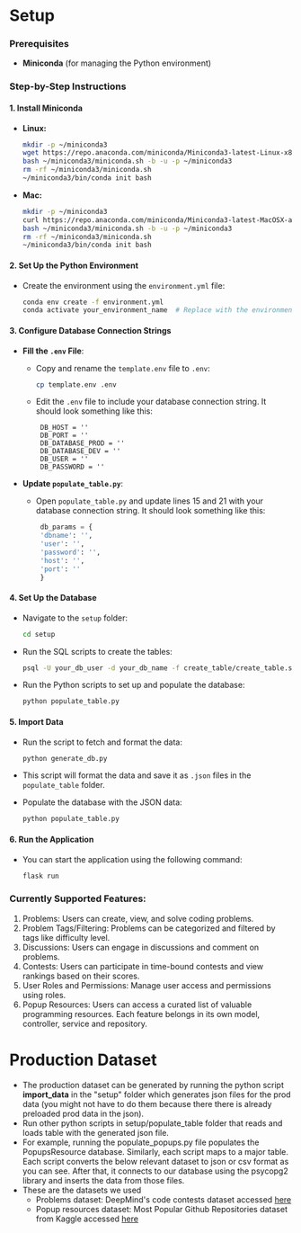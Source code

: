 # Setup

### Prerequisites
- **Miniconda** (for managing the Python environment)

### Step-by-Step Instructions

#### 1. **Install Miniconda**
   - **Linux:**
     ```bash
     mkdir -p ~/miniconda3
     wget https://repo.anaconda.com/miniconda/Miniconda3-latest-Linux-x86_64.sh -O ~/miniconda3/miniconda.sh
     bash ~/miniconda3/miniconda.sh -b -u -p ~/miniconda3
     rm -rf ~/miniconda3/miniconda.sh
     ~/miniconda3/bin/conda init bash
     ```
   - **Mac:**
     ```bash
     mkdir -p ~/miniconda3
     curl https://repo.anaconda.com/miniconda/Miniconda3-latest-MacOSX-arm64.sh -o ~/miniconda3/miniconda.sh
     bash ~/miniconda3/miniconda.sh -b -u -p ~/miniconda3
     rm -rf ~/miniconda3/miniconda.sh
     ~/miniconda3/bin/conda init bash
     ```

#### 2. **Set Up the Python Environment**
   - Create the environment using the `environment.yml` file:
     ```bash
     conda env create -f environment.yml
     conda activate your_environment_name  # Replace with the environment name specified in environment.yml
     ```

#### 3. **Configure Database Connection Strings**
   - **Fill the `.env` File**:
     - Copy and rename the `template.env` file to `.env`:
       ```bash
       cp template.env .env
       ```
     - Edit the `.env` file to include your database connection string. It should look something like this:
       ```
        DB_HOST = ''
        DB_PORT = ''
        DB_DATABASE_PROD = ''
        DB_DATABASE_DEV = ''
        DB_USER = ''
        DB_PASSWORD = ''
        ```

   - **Update `populate_table.py`**:
     - Open `populate_table.py` and update lines 15 and 21 with your database connection string. It should look something like this:
       ```python
        db_params = {
        'dbname': '',
        'user': '',
        'password': '',
        'host': '',
        'port': ''
        }
       ```

#### 4. **Set Up the Database**
   - Navigate to the `setup` folder:
     ```bash
     cd setup
     ```

   - Run the SQL scripts to create the tables:
     ```bash
     psql -U your_db_user -d your_db_name -f create_table/create_table.sql
     ```

   - Run the Python scripts to set up and populate the database:
     ```bash
     python populate_table.py
     ```

#### 5. **Import Data**
   - Run the script to fetch and format the data:
     ```bash
     python generate_db.py
     ```
   - This script will format the data and save it as `.json` files in the `populate_table` folder.

   - Populate the database with the JSON data:
     ```bash
     python populate_table.py
     ```

#### 6. **Run the Application**
   - You can start the application using the following command:
     ```bash
     flask run
     ```

### Currently Supported Features:
1. Problems: Users can create, view, and solve coding problems.
2. Problem Tags/Filtering: Problems can be categorized and filtered by tags like difficulty level.
3. Discussions: Users can engage in discussions and comment on problems.
4. Contests: Users can participate in time-bound contests and view rankings based on their scores.
5. User Roles and Permissions: Manage user access and permissions using roles.
6. Popup Resources: Users can access a curated list of valuable programming resources.
Each feature belongs in its own model, controller, service and repository.


# Production Dataset
- The production dataset can be generated by running the python script **import_data** in the "setup" folder which generates json files for the prod data (you might not have to do them because there there is already preloaded prod data in the json).
- Run other python scripts in setup/populate_table folder that reads and loads table with the generated json file.
- For example, running the populate_popups.py file populates the PopupsResource database. Similarly, each script maps to a major table. Each script converts the below relevant dataset to json or csv format as you can see. After that, it connects to our database using the psycopg2 library and inserts the data from those files.
- These are the datasets we used
   - Problems dataset: DeepMind's code contests dataset accessed [here](https://huggingface.co/datasets/deepmind/code_contests)
   - Popup resources dataset: Most Popular Github Repositories dataset from Kaggle accessed [here](https://www.kaggle.com/datasets/donbarbos/github-repos)




